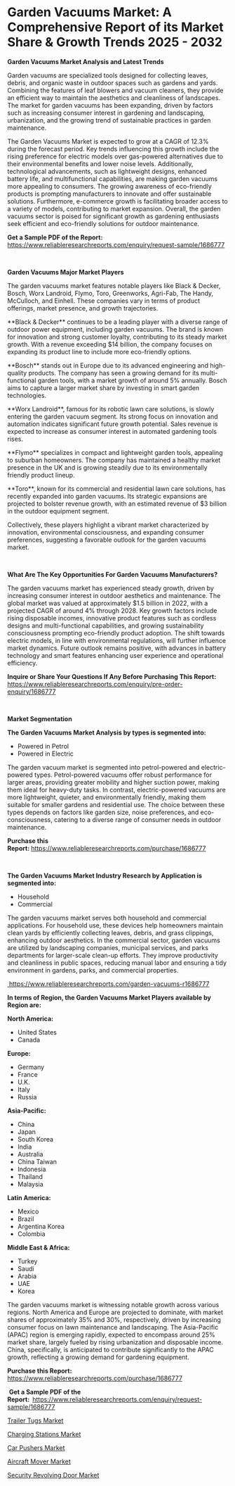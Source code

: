 <p><h1>Garden Vacuums Market: A Comprehensive Report of its Market Share & Growth Trends 2025 - 2032</h1></p><p><strong>Garden Vacuums Market Analysis and Latest Trends</strong></p>
<p><p>Garden vacuums are specialized tools designed for collecting leaves, debris, and organic waste in outdoor spaces such as gardens and yards. Combining the features of leaf blowers and vacuum cleaners, they provide an efficient way to maintain the aesthetics and cleanliness of landscapes. The market for garden vacuums has been expanding, driven by factors such as increasing consumer interest in gardening and landscaping, urbanization, and the growing trend of sustainable practices in garden maintenance.</p><p>The Garden Vacuums Market is expected to grow at a CAGR of 12.3% during the forecast period. Key trends influencing this growth include the rising preference for electric models over gas-powered alternatives due to their environmental benefits and lower noise levels. Additionally, technological advancements, such as lightweight designs, enhanced battery life, and multifunctional capabilities, are making garden vacuums more appealing to consumers. The growing awareness of eco-friendly products is prompting manufacturers to innovate and offer sustainable solutions. Furthermore, e-commerce growth is facilitating broader access to a variety of models, contributing to market expansion. Overall, the garden vacuums sector is poised for significant growth as gardening enthusiasts seek efficient and eco-friendly solutions for outdoor maintenance.</p></p>
<p><strong>Get a Sample PDF of the Report:&nbsp;</strong> <a href="https://www.reliableresearchreports.com/enquiry/request-sample/1686777?utm_campaign=8&utm_medium=2&utm_source=Github&utm_content=ia&utm_term=19022025&utm_id=garden-vacuums">https://www.reliableresearchreports.com/enquiry/request-sample/1686777</a></p>
<p>&nbsp;</p>
<p><strong>Garden Vacuums Major Market Players</strong></p>
<p><p>The garden vacuums market features notable players like Black & Decker, Bosch, Worx Landroid, Flymo, Toro, Greenworks, Agri-Fab, The Handy, McCulloch, and Einhell. These companies vary in terms of product offerings, market presence, and growth trajectories.</p><p>**Black & Decker** continues to be a leading player with a diverse range of outdoor power equipment, including garden vacuums. The brand is known for innovation and strong customer loyalty, contributing to its steady market growth. With a revenue exceeding $14 billion, the company focuses on expanding its product line to include more eco-friendly options.</p><p>**Bosch** stands out in Europe due to its advanced engineering and high-quality products. The company has seen a growing demand for its multi-functional garden tools, with a market growth of around 5% annually. Bosch aims to capture a larger market share by investing in smart garden technologies.</p><p>**Worx Landroid**, famous for its robotic lawn care solutions, is slowly entering the garden vacuum segment. Its strong focus on innovation and automation indicates significant future growth potential. Sales revenue is expected to increase as consumer interest in automated gardening tools rises.</p><p>**Flymo** specializes in compact and lightweight garden tools, appealing to suburban homeowners. The company has maintained a healthy market presence in the UK and is growing steadily due to its environmentally friendly product lineup.</p><p>**Toro**, known for its commercial and residential lawn care solutions, has recently expanded into garden vacuums. Its strategic expansions are projected to bolster revenue growth, with an estimated revenue of $3 billion in the outdoor equipment segment. </p><p>Collectively, these players highlight a vibrant market characterized by innovation, environmental consciousness, and expanding consumer preferences, suggesting a favorable outlook for the garden vacuums market.</p></p>
<p>&nbsp;</p>
<p><strong>What Are The Key Opportunities For Garden Vacuums Manufacturers?</strong></p>
<p><p>The garden vacuums market has experienced steady growth, driven by increasing consumer interest in outdoor aesthetics and maintenance. The global market was valued at approximately $1.5 billion in 2022, with a projected CAGR of around 4% through 2028. Key growth factors include rising disposable incomes, innovative product features such as cordless designs and multi-functional capabilities, and growing sustainability consciousness prompting eco-friendly product adoption. The shift towards electric models, in line with environmental regulations, will further influence market dynamics. Future outlook remains positive, with advances in battery technology and smart features enhancing user experience and operational efficiency.</p></p>
<p><strong>Inquire or Share Your Questions If Any Before Purchasing This Report:</strong> <a href="https://www.reliableresearchreports.com/enquiry/pre-order-enquiry/1686777?utm_campaign=8&utm_medium=2&utm_source=Github&utm_content=ia&utm_term=19022025&utm_id=garden-vacuums">https://www.reliableresearchreports.com/enquiry/pre-order-enquiry/1686777</a></p>
<p>&nbsp;</p>
<p><strong>Market Segmentation</strong></p>
<p><strong>The Garden Vacuums Market Analysis by types is segmented into:</strong></p>
<p><ul><li>Powered in Petrol</li><li>Powered in Electric</li></ul></p>
<p><p>The garden vacuum market is segmented into petrol-powered and electric-powered types. Petrol-powered vacuums offer robust performance for larger areas, providing greater mobility and higher suction power, making them ideal for heavy-duty tasks. In contrast, electric-powered vacuums are more lightweight, quieter, and environmentally friendly, making them suitable for smaller gardens and residential use. The choice between these types depends on factors like garden size, noise preferences, and eco-consciousness, catering to a diverse range of consumer needs in outdoor maintenance.</p></p>
<p><strong>Purchase this Report:&nbsp;</strong><a href="https://www.reliableresearchreports.com/purchase/1686777?utm_campaign=8&utm_medium=2&utm_source=Github&utm_content=ia&utm_term=19022025&utm_id=garden-vacuums">https://www.reliableresearchreports.com/purchase/1686777</a></p>
<p>&nbsp;</p>
<p><strong>The Garden Vacuums Market Industry Research by Application is segmented into:</strong></p>
<p><ul><li>Household</li><li>Commercial</li></ul></p>
<p><p>The garden vacuums market serves both household and commercial applications. For household use, these devices help homeowners maintain clean yards by efficiently collecting leaves, debris, and grass clippings, enhancing outdoor aesthetics. In the commercial sector, garden vacuums are utilized by landscaping companies, municipal services, and parks departments for larger-scale clean-up efforts. They improve productivity and cleanliness in public spaces, reducing manual labor and ensuring a tidy environment in gardens, parks, and commercial properties.</p></p>
<p><a href="https://www.reliableresearchreports.com/garden-vacuums-r1686777?utm_campaign=8&utm_medium=2&utm_source=Github&utm_content=ia&utm_term=19022025&utm_id=garden-vacuums">&nbsp;https://www.reliableresearchreports.com/garden-vacuums-r1686777</a></p>
<p><strong>In terms of Region, the Garden Vacuums Market Players available by Region are:</strong></p>
<p>
    <p> <strong> North America: </strong>
        <ul>
            <li>United States</li>
            <li>Canada</li>
        </ul>
        </p> 
    <p> <strong> Europe: </strong>
        <ul>
            <li>Germany</li>
            <li>France</li>
            <li>U.K.</li>
            <li>Italy</li>
            <li>Russia</li>
        </ul>
        </p> 
    <p> <strong> Asia-Pacific: </strong>
        <ul>
            <li>China</li>
            <li>Japan</li>
            <li>South Korea</li>
            <li>India</li>
            <li>Australia</li>
            <li>China Taiwan</li>
            <li>Indonesia</li>
            <li>Thailand</li>
            <li>Malaysia</li>
        </ul>
        </p> 
    <p> <strong> Latin America: </strong>
        <ul>
            <li>Mexico</li>
            <li>Brazil</li>
            <li>Argentina Korea</li>
            <li>Colombia</li>
        </ul>
        </p> 
    <p> <strong> Middle East & Africa: </strong>
        <ul>
            <li>Turkey</li>
            <li>Saudi</li>
            <li>Arabia</li>
            <li>UAE</li>
            <li>Korea</li>
        </ul>
    </p>
    </p>
<p><p>The garden vacuums market is witnessing notable growth across various regions. North America and Europe are projected to dominate, with market shares of approximately 35% and 30%, respectively, driven by increasing consumer focus on lawn maintenance and landscaping. The Asia-Pacific (APAC) region is emerging rapidly, expected to encompass around 25% market share, largely fueled by rising urbanization and disposable income. China, specifically, is anticipated to contribute significantly to the APAC growth, reflecting a growing demand for gardening equipment.</p></p>
<p><strong>Purchase this Report: </strong><a href="https://www.reliableresearchreports.com/purchase/1686777?utm_campaign=8&utm_medium=2&utm_source=Github&utm_content=ia&utm_term=19022025&utm_id=garden-vacuums">https://www.reliableresearchreports.com/purchase/1686777</a></p>
<p>&nbsp;<strong>Get a Sample PDF of the Report:&nbsp;&nbsp;</strong><a href="https://www.reliableresearchreports.com/enquiry/request-sample/1686777?utm_campaign=8&utm_medium=2&utm_source=Github&utm_content=ia&utm_term=19022025&utm_id=garden-vacuums">https://www.reliableresearchreports.com/enquiry/request-sample/1686777</a></p>
<p><strong></strong></p>
<p><p><a href="https://github.com/dingharhouma/Market-Research-Report-List-1/blob/main/trailer-tugs-market.md?utm_campaign=8&utm_medium=2&utm_source=Github&utm_content=ia&utm_term=19022025&utm_id=garden-vacuums">Trailer Tugs Market</a></p><p><a href="https://github.com/verikaahova/Market-Research-Report-List-1/blob/main/charging-stations-market.md?utm_campaign=8&utm_medium=2&utm_source=Github&utm_content=ia&utm_term=19022025&utm_id=garden-vacuums">Charging Stations Market</a></p><p><a href="https://github.com/ezahdyre/Market-Research-Report-List-1/blob/main/car-pushers-market.md?utm_campaign=8&utm_medium=2&utm_source=Github&utm_content=ia&utm_term=19022025&utm_id=garden-vacuums">Car Pushers Market</a></p><p><a href="https://github.com/tshumaalzlam0/Market-Research-Report-List-1/blob/main/aircraft-mover-market.md?utm_campaign=8&utm_medium=2&utm_source=Github&utm_content=ia&utm_term=19022025&utm_id=garden-vacuums">Aircraft Mover Market</a></p><p><a href="https://github.com/kaqiewan/Market-Research-Report-List-1/blob/main/security-revolving-door-market.md?utm_campaign=8&utm_medium=2&utm_source=Github&utm_content=ia&utm_term=19022025&utm_id=garden-vacuums">Security Revolving Door Market</a></p></p>